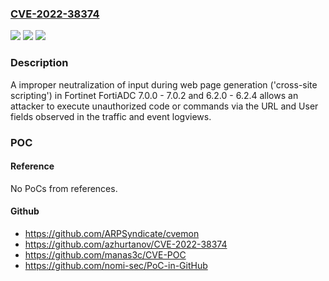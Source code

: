 ### [CVE-2022-38374](https://cve.mitre.org/cgi-bin/cvename.cgi?name=CVE-2022-38374)
![](https://img.shields.io/static/v1?label=Product&message=Fortinet%20FortiADC&color=blue)
![](https://img.shields.io/static/v1?label=Version&message=n%2Fa&color=blue)
![](https://img.shields.io/static/v1?label=Vulnerability&message=Execute%20unauthorized%20code%20or%20commands&color=brighgreen)

### Description

A improper neutralization of input during web page generation ('cross-site scripting') in Fortinet FortiADC 7.0.0 - 7.0.2 and 6.2.0 - 6.2.4 allows an attacker to execute unauthorized code or commands via the URL and User fields observed in the traffic and event logviews.

### POC

#### Reference
No PoCs from references.

#### Github
- https://github.com/ARPSyndicate/cvemon
- https://github.com/azhurtanov/CVE-2022-38374
- https://github.com/manas3c/CVE-POC
- https://github.com/nomi-sec/PoC-in-GitHub


